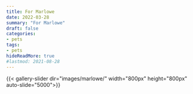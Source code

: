 ```yaml
---
title: For Marlowe
date: 2022-03-28
summary: "For Marlowe"
draft: false
categories:
- pets
tags:
- pets
hideReadMore: true
#lastmod: 2021-08-28
---
```


{{< gallery-slider dir="images/marlowe/" width="800px" height="800px" auto-slide="5000">}}
